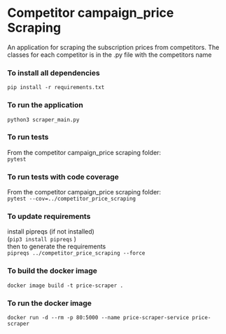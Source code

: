 # Competitor campaign_price Scraping

An application for scraping the subscription prices from competitors. The classes for each competitor is in the .py file with the competitors name

### To install all dependencies
```pip install -r requirements.txt```  

### To run the application   
```python3 scraper_main.py ```


### To run tests
From the competitor campaign_price scraping folder:  
```pytest ```

### To run tests with code coverage
From the competitor campaign_price scraping folder:  
```pytest --cov=../competitor_price_scraping ```

### To update requirements
install pipreqs (if not installed)  
(```pip3 install pipreqs```  )  
then to generate the requirements  
```pipreqs ../competitor_price_scraping --force```

### To build the docker image
```docker image build -t price-scraper .```

### To run the docker image
```docker run -d --rm -p 80:5000 --name price-scraper-service price-scraper```  
